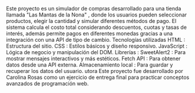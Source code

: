 Este proyecto es un simulador de compras desarrollado para una tienda llamada "Las Mantas de la Nona" , donde los usuarios pueden seleccionar productos, elegir la cantidad y simular diferentes métodos de pago. El sistema calcula el costo total considerando descuentos, cuotas y tasas de interés, además permite pagos en diferentes monedas gracias a una integración con una API de tipo de cambio.
Tecnologías utilizadas
HTML : Estructura del sitio.
CSS : Estilos básicos y diseño responsivo.
JavaScript : Lógica de negocio y manipulación del DOM.
Librerías :
SweetAlert2 : Para mostrar mensajes interactivos y más estéticos.
Fetch API : Para obtener datos desde una API externa.
Almacenamiento local : Para guardar y recuperar los datos del usuario.
utora
Este proyecto fue desarrollado por Carolina Rosas como un ejercicio de entrega final  para practicar conceptos avanzados de programación web.


